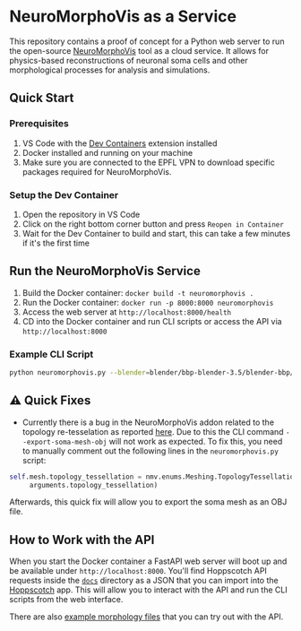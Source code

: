 # NeuroMorphoVis as a Service

This repository contains a proof of concept for a Python web server to run the open-source [NeuroMorphoVis](https://github.com/BlueBrain/NeuroMorphoVis) tool as a cloud service. It allows for physics-based reconstructions of neuronal soma cells and other morphological processes for analysis and simulations.

## Quick Start

### Prerequisites

1. VS Code with the [Dev Containers](https://marketplace.visualstudio.com/items?itemName=ms-vscode-remote.remote-containers) extension installed
2. Docker installed and running on your machine
3. Make sure you are connected to the EPFL VPN to download specific packages required for NeuroMorphoVis.

### Setup the Dev Container

1. Open the repository in VS Code
2. Click on the right bottom corner button and press `Reopen in Container`
3. Wait for the Dev Container to build and start, this can take a few minutes if it's the first time

## Run the NeuroMorphoVis Service

1. Build the Docker container: `docker build -t neuromorphovis .`
2. Run the Docker container: `docker run -p 8000:8000 neuromorphovis`
3. Access the web server at `http://localhost:8000/health`
4. CD into the Docker container and run CLI scripts or access the API via `http://localhost:8000`

### Example CLI Script

```bash
python neuromorphovis.py --blender=blender/bbp-blender-3.5/blender-bbp/blender --input=file --morphology-file=docs/example/example-file.swc --export-soma-mesh-blend --export-soma-mesh-obj --output-directory=$(pwd)/output
```

## ⚠️ Quick Fixes

- Currently there is a bug in the NeuroMorphoVis addon related to the topology re-tesselation as reported [here](https://github.com/BlueBrain/NeuroMorphoVis/issues/208). Due to this the CLI command `--export-soma-mesh-obj` will not work as expected. To fix this, you need to manually comment out the following lines in the `neuromorphovis.py` script:

```python
self.mesh.topology_tessellation = nmv.enums.Meshing.TopologyTessellation.get_enum(
     arguments.topology_tessellation)
```

Afterwards, this quick fix will allow you to export the soma mesh as an OBJ file.

## How to Work with the API

When you start the Docker container a FastAPI web server will boot up and be available under `http://localhost:8000`. You'll find Hoppscotch API requests inside the [`docs`](/docs/api/api-specs.json) directory as a JSON that you can import into the [Hoppscotch](https://hoppscotch.io) app. This will allow you to interact with the API and run the CLI scripts from the web interface.

There are also [example morphology files](/docs/example/example-file.swc) that you can try out with the API.
